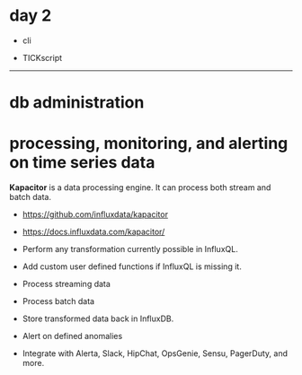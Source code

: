 # day 2

* cli

* TICKscript



-----

# db administration

#  processing, monitoring, and alerting on time series data

**Kapacitor** is a data processing engine. It can process both stream and batch data.

 * https://github.com/influxdata/kapacitor
 * https://docs.influxdata.com/kapacitor/


 * Perform any transformation currently possible in InfluxQL.
 * Add custom user defined functions if InfluxQL is missing it.


 * Process streaming data
 * Process batch data


 * Store transformed data back in InfluxDB.
 * Alert on defined anomalies
  * Integrate with Alerta, Slack, HipChat, OpsGenie,  Sensu, PagerDuty, and more.
